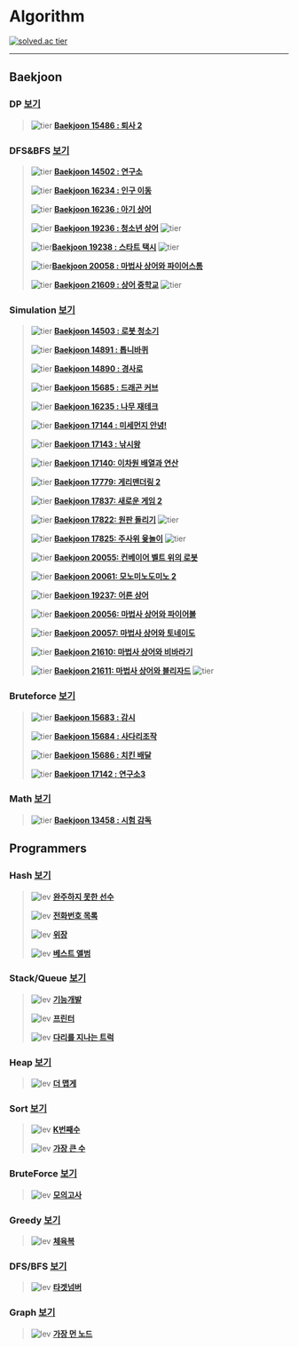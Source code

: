 # Algorithm 

[![solved.ac tier](http://mazassumnida.wtf/api/v2/generate_badge?boj=kek9520)](https://solved.ac/kek9520)

---

## Baekjoon

### DP [보기](src/Baekjoon/DP)

>![tier](https://img.shields.io/badge/Tier-Silver1-silver) **[Baekjoon 15486 : 퇴사 2](src/Baekjoon/DP/15486.cpp)**
>

### DFS&BFS [보기](/src/Baekjoon/DFSnBFS)

>![tier](https://img.shields.io/badge/Tier-Gold5-gold) **[Baekjoon 14502 : 연구소](src/Baekjoon/DFSnBFS/14502.cpp)**
>
>![tier](https://img.shields.io/badge/Tier-Gold5-gold) **[Baekjoon 16234 : 인구 이동](src/Baekjoon/DFSnBFS/16234.cpp)**
>
>![tier](https://img.shields.io/badge/Tier-Gold3-gold) **[Baekjoon 16236 : 아기 상어](src/Baekjoon/DFSnBFS/16236.cpp)** 
>
>![tier](https://img.shields.io/badge/Tier-Gold2-gold) **[Baekjoon 19236 : 청소년 상어](src/Baekjoon/DFSnBFS/19236.cpp)** ![tier](https://img.shields.io/badge/hard★-red)
>
>![tier](https://img.shields.io/badge/Tier-Gold2-gold)**[Baekjoon 19238 : 스타트 택시](src/Baekjoon/DFSnBFS/19238.cpp)** ![tier](https://img.shields.io/badge/hard★-red)
>
>![tier](https://img.shields.io/badge/Tier-Gold4-gold)**[Baekjoon 20058 : 마법사 상어와 파이어스톰](src/Baekjoon/DFSnBFS/20058.cpp)**
>
>![tier](https://img.shields.io/badge/Tier-Gold2-gold) **[Baekjoon 21609 : 상어 중학교](src/Baekjoon/DFSnBFS/21609.cpp)** ![tier](https://img.shields.io/badge/hard★-red)

### Simulation [보기](/src/Baekjoon/Simulation)

>![tier](https://img.shields.io/badge/Tier-Gold5-gold) **[Baekjoon 14503 : 로봇 청소기](src/Baekjoon/Simulation/14503.cpp)**
>
>![tier](https://img.shields.io/badge/Tier-Gold5-gold) **[Baekjoon 14891 : 톱니바퀴](src/Baekjoon/Simulation/14891.cpp)**
>
>![tier](https://img.shields.io/badge/Tier-Gold3-gold) **[Baekjoon 14890 : 경사로](src/Baekjoon/Simulation/14890.cpp)**
>
>![tier](https://img.shields.io/badge/Tier-Gold4-gold) **[Baekjoon 15685 : 드래곤 커브](src/Baekjoon/Simulation/15685.cpp)**
>
>![tier](https://img.shields.io/badge/Tier-Gold4-gold) **[Baekjoon 16235 : 나무 재테크](src/Baekjoon/Simulation/16235.cpp)**
>
>![tier](https://img.shields.io/badge/Tier-Gold4-gold) **[Baekjoon 17144 : 미세먼지 안녕!](src/Baekjoon/Simulation/17144.cpp)**
>
>![tier](https://img.shields.io/badge/Tier-Gold2-gold) **[Baekjoon 17143 : 낚시왕](src/Baekjoon/Simulation/17143.cpp)**
>
>![tier](https://img.shields.io/badge/Tier-Gold4-gold) **[Baekjoon 17140: 이차원 배열과 연산](src/Baekjoon/Simulation/17140.cpp)**
>
>![tier](https://img.shields.io/badge/Tier-Gold4-gold) **[Baekjoon 17779: 게리맨더링 2](src/Baekjoon/Simulation/17779.cpp)**
>
>![tier](https://img.shields.io/badge/Tier-Gold2-gold) **[Baekjoon 17837: 새로운 게임 2](src/Baekjoon/Simulation/17837.cpp)**
>
>![tier](https://img.shields.io/badge/Tier-Gold3-gold) **[Baekjoon 17822: 원판 돌리기](src/Baekjoon/Simulation/17822.cpp)** ![tier](https://img.shields.io/badge/hard★-red)
>
>![tier](https://img.shields.io/badge/Tier-Gold2-gold) **[Baekjoon 17825: 주사위 윷놀이](src/Baekjoon/Simulation/17825.cpp)** ![tier](https://img.shields.io/badge/hard★-red)
>
>![tier](https://img.shields.io/badge/Tier-Gold5-gold) **[Baekjoon 20055: 컨베이어 벨트 위의 로봇](src/Baekjoon/Simulation/20055.cpp)**
>
>![tier](https://img.shields.io/badge/Tier-Gold2-gold) **[Baekjoon 20061: 모노미노도미노 2](src/Baekjoon/Simulation/20061.cpp)**
>
>![tier](https://img.shields.io/badge/Tier-Gold3-gold) **[Baekjoon 19237: 어른 상어](src/Baekjoon/Simulation/19237.cpp)**
>
>![tier](https://img.shields.io/badge/Tier-Gold4-gold) **[Baekjoon 20056: 마법사 상어와 파이어볼](src/Baekjoon/Simulation/20056.cpp)**
>
>![tier](https://img.shields.io/badge/Tier-Gold3-gold) **[Baekjoon 20057: 마법사 상어와 토네이도](src/Baekjoon/Simulation/20057.cpp)**
>
>![tier](https://img.shields.io/badge/Tier-Gold5-gold) **[Baekjoon 21610: 마법사 상어와 비바라기](src/Baekjoon/Simulation/21610.cpp)**
>
>![tier](https://img.shields.io/badge/Tier-Gold1-gold) **[Baekjoon 21611: 마법사 상어와 블리자드](src/Baekjoon/Simulation/21611.cpp)** ![tier](https://img.shields.io/badge/hard★-red)

### Bruteforce [보기](/src/Baekjoon/BruteForce)

>![tier](https://img.shields.io/badge/Tier-Gold4-gold) **[Baekjoon 15683 : 감시](src/Baekjoon/BruteForce/15683.cpp)**
>
>![tier](https://img.shields.io/badge/Tier-Gold4-gold) **[Baekjoon 15684 : 사다리조작](src/Baekjoon/BruteForce/15684.cpp)**
>
>![tier](https://img.shields.io/badge/Tier-Gold5-gold) **[Baekjoon 15686 : 치킨 배달](src/Baekjoon/BruteForce/15686.cpp)**
>
>![tier](https://img.shields.io/badge/Tier-Gold4-gold) **[Baekjoon 17142 : 연구소3](src/Baekjoon/BruteForce/17142.cpp)**

### Math [보기](/src/Baekjoon/Math)

>![tier](https://img.shields.io/badge/Tier-Bronze2-brown) **[Baekjoon 13458 : 시험 감독](src/Baekjoon/Math/13458.cpp)**

## Programmers

### Hash [보기](src/Programmers/Hash)

>![lev](https://img.shields.io/badge/Lv.1-green) **[완주하지 못한 선수](src/Programmers/Hash/hash1.cpp)**
>
>![lev](https://img.shields.io/badge/Lv.2-yellow) **[전화번호 목록](src/Programmers/Hash/hash2.cpp)**
>
>![lev](https://img.shields.io/badge/Lv.2-yellow) **[위장](src/Programmers/Hash/hash3.cpp)**
>
>![lev](https://img.shields.io/badge/Lv.3-orange) **[베스트 앨범](src/Programmers/Hash/hash4.cpp)**

### Stack/Queue [보기](src/Programmers/StacknQueue)

>![lev](https://img.shields.io/badge/Lv.2-yellow) **[기능개발](src/Programmers/StacknQueue/StacknQueue1.cpp)**
>
>![lev](https://img.shields.io/badge/Lv.2-yellow) **[프린터](src/Programmers/StacknQueue/StacknQueue2.cpp)**
>
>![lev](https://img.shields.io/badge/Lv.2-yellow) **[다리를 지나는 트럭](src/Programmers/StacknQueue/StacknQueue3.cpp)**

### Heap [보기](src/Programmers/Heap)

>![lev](https://img.shields.io/badge/Lv.2-yellow) **[더 맵게](src/Programmers/Heap/heap1.cpp)**

### Sort [보기](src/Programmers/Sort)

>![lev](https://img.shields.io/badge/Lv.1-green) **[K번째수](src/Programmers/Sort/sort1.cpp)**
>
>![lev](https://img.shields.io/badge/Lv.2-yellow) **[가장 큰 수](src/Programmers/Sort/sort2.cpp)**

### BruteForce [보기](src/Programmers/BruteForce)

>![lev](https://img.shields.io/badge/Lv.1-green) **[모의고사](src/Programmers/BruteForce/BruteForce1.cpp)**

### Greedy [보기](src/Programmers/Greedy)

>![lev](https://img.shields.io/badge/Lv.1-green) **[체육복](src/Programmers/Greedy/greedy1.cpp)**

### DFS/BFS [보기](src/Programmers/DFSnBFS)

>![lev](https://img.shields.io/badge/Lv.2-yellow) **[타겟넘버](src/Programmers/DFSnBFS/DfsnBfs1.cpp)**

### Graph [보기](src/Programmers/Graph)

>![lev](https://img.shields.io/badge/Lv.3-orange) **[가장 먼 노드](src/Programmers/Graph/graph1.cpp)**

